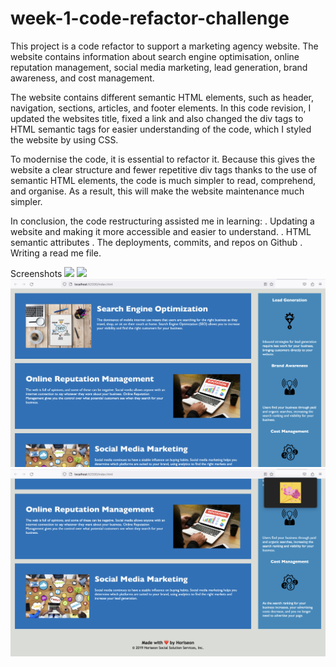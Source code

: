 # week-1-code-refactor-challenge

This project is a code refactor to support a marketing agency website. The website contains information about search engine optimisation, online reputation management, social media marketing, lead generation, brand awareness, and cost management.

The website contains different semantic HTML elements, such as header, navigation, sections, articles, and footer elements. In this code revision, I updated the websites title, fixed a link and also changed the div tags to HTML semantic tags for easier understanding of the code, which I styled the website by using CSS.

To modernise the code, it is essential to refactor it. Because this gives the website a clear structure and fewer repetitive div tags thanks to the use of semantic HTML elements, the code is much simpler to read, comprehend, and organise. As a result, this will make the website maintenance much simpler.

In conclusion, the code restructuring assisted me in learning:
. Updating a website and making it more accessible and easier to understand.
. HTML semantic attributes
. The deployments, commits, and repos on Github
. Writing a read me file.

Screenshots
<img src=".\assets\images\Screenshot 1.png"/>
<img src=".\assets\images\Screenshot 2.png"/>
<img src=".\assets\images\Screenshot 3.png"/>
<img src=".\assets\images\Screenshot 4.png"/>
